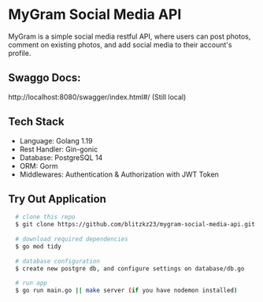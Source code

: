 # MyGram Social Media API
MyGram is a simple social media restful API, where users can post photos, comment on existing photos, and add social media to their account's profile.

## Swaggo Docs:

http://localhost:8080/swagger/index.html#/ (Still local)


## Tech Stack
- Language: Golang 1.19
- Rest Handler: Gin-gonic 
- Database: PostgreSQL 14
- ORM: Gorm
- Middlewares: Authentication & Authorization with JWT Token

## Try Out Application
```bash
  # clone this repo
  $ git clone https://github.com/blitzkz23/mygram-social-media-api.git
  
  # download required dependencies
  $ go mod tidy
  
  # database configuration
  $ create new postgre db, and configure settings on database/db.go
  
  # run app
  $ go run main.go || make server (if you have nodemon installed)
```
